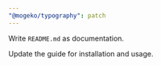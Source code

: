 ```yaml
---
"@mogeko/typography": patch
---
```


Write `README.md` as documentation.

Update the guide for installation and usage.
